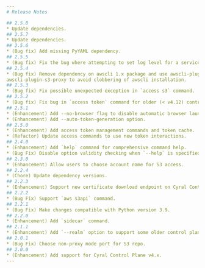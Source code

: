 ```yaml
---
# Release Notes

## 2.5.8
* Update dependencies.
## 2.5.7
* Update dependencies.
## 2.5.6
* (Bug fix) Add missing PyYAML dependency.
## 2.5.5
* (Bug fix) Fix the bug where attempting to set log level for a service may give error "service does not exist".
## 2.5.4
* (Bug fix) Remove dependency on awscli 1.x package and use awscli-plugin-proxy instead of
awscli-plugin-s3-proxy to avoid clobbering of awscli installation.
## 2.5.3
* (Bug fix) Fix possible unexpected exception in `access s3` command.
## 2.5.2
* (Bug fix) Fix bug in `access token` command for older (< v4.12) control planes.
## 2.5.1
* (Enhancement) Add --no-browser flag to disable automatic browser launch for authentication.
* (Enhancement) Add --auto-token-generation option.
## 2.5.0
* (Enhancement) Add access token management commands and token cache.
* (Refactor) Update access commands to use new token interactions.
## 2.4.0
* (Enhancement) Add `help` command for comprehensive command help.
* (Bug Fix) Disable option validity checking when `--help` is specified.
## 2.3.0
* (Enhancement) Allow users to choose account name for S3 access.
## 2.2.4
* (Chore) Update dependency versions.
## 2.2.3
* (Enhancement) Support new certificate download endpoint on Cyral Control Plane.
## 2.2.2
* (Bug Fix) Support `aws s3api` command.
## 2.2.1
* (Bug Fix) Make changes compatible with Python version 3.9.
## 2.2.0
* (Enhancement) Add `sidecar` command.
## 2.1.1
* (Enhancement) Add `--realm` option to support some older control planes.
## 2.0.1
* (Bug Fix) Choose non-proxy mode port for S3 repo.
## 2.0.0
* (Enhancement) Add support for Cyral Control Plane v4.x.
---
```

